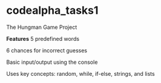 # codealpha_tasks1
The Hungman Game Project 

**Features**
5 predefined words

6 chances for incorrect guesses

Basic input/output using the console

Uses key concepts: random, while, if-else, strings, and lists
